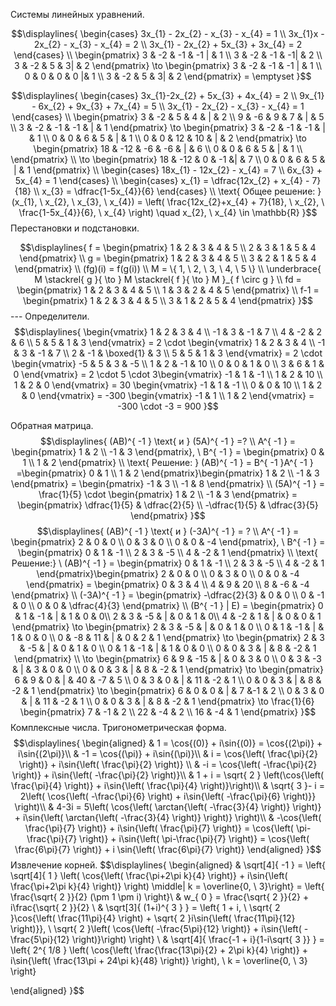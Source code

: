 Системы линейных уравнений.

$$\displaylines{
\begin{cases}
 3x_{1} - 2x_{2} - x_{3} - x_{4} = 1  \\
3x_{1}x - 2x_{2} - x_{3} - x_{4} = 2  \\
3x_{1} - 2x_{2} + 5x_{3} + 3x_{4} = 2
\end{cases} \\
\begin{pmatrix}
3  &  -2  & -1  & -1 |  & 1  \\
3 & -2 & -1 & -1| & 2 \\
3 & -2 & 5 & 3|  & 2
\end{pmatrix} \to  \begin{pmatrix}
3  &  -2  & -1  & -1 |  & 1   \\
0 & 0 & 0 & 0 |& 1 \\
3 & -2 & 5 & 3| & 2
\end{pmatrix} = \emptyset
}$$

$$\displaylines{
\begin{cases}
3x_{1}-2x_{2} + 5x_{3} + 4x_{4} = 2  \\
9x_{1} - 6x_{2} + 9x_{3} + 7x_{4} = 5 \\
3x_{1} - 2x_{2} - x_{3} - x_{4} = 1
\end{cases} \\
\begin{pmatrix}
3 & -2 & 5 & 4 & | & 2 \\
9 & -6 & 9 & 7 & |  & 5 \\
3 & -2 & -1 & -1 & | & 1
\end{pmatrix} \to \begin{pmatrix}
3 & -2 & -1 & -1 & | & 1 \\
0 & 0 & 6 & 5 & | & 1 \\
0 & 0 & 12 & 10 & | & 2 
\end{pmatrix} \to \begin{pmatrix}
18 & -12 & -6 & -6 & | & 6  \\
0 & 0 & 6 & 5 & | & 1 \\
\end{pmatrix} \\
\to  \begin{pmatrix}
18 & -12 & 0 & -1 &| &  7 \\
0 & 0 & 6 & 5 & | & 1
\end{pmatrix} \\
\begin{cases}
18x_{1} - 12x_{2} - x_{4} = 7  \\
6x_{3} + 5x_{4} = 1
\end{cases} \\
\begin{cases}
 x_{1} = \dfrac{12x_{2} + x_{4} - 7}{18} \\
x_{3} = \dfrac{1-5x_{4}}{6} 
\end{cases} \\
\text{ Общее решение: } (x_{1}, \ x_{2}, \ x_{3}, \ x_{4}) = \left( \frac{12x_{2}+x_{4} + 7}{18}, \ x_{2}, \ \frac{1-5x_{4}}{6}, \ x_{4} \right) \quad x_{2}, \ x_{4} \in \mathbb{R}
}$$
Перестановки и подстановки.

$$\displaylines{
f = \begin{pmatrix}
1 & 2 & 3 & 4 & 5 \\
2 & 3 & 1 & 5 & 4
\end{pmatrix} \\
g = \begin{pmatrix}
1 & 2 & 3 & 4 & 5 \\
3 & 2 & 1 & 5 & 4 
\end{pmatrix} \\
(fg)(i) = f(g(i)) \\
M = \{ 1, \ 2, \ 3, \ 4, \ 5 \} \\
\underbrace{ M \stackrel{ g }{ \to  } M \stackrel{ f }{ \to } M }_{ f \circ g }  \\
fd = \begin{pmatrix}
1 & 2 & 3 & 4 & 5 \\
1 & 3 & 2 & 4 & 5
\end{pmatrix} \\
f-1 = \begin{pmatrix}
1 & 2 & 3 & 4 & 5 \\
3 & 1 & 2 & 5 & 4
\end{pmatrix}
}$$---
Определители.
$$\displaylines{
\begin{vmatrix}
1 & 2 & 3 & 4 \\
-1 & 3 & -1 & 7  \\
4 & -2 & 2 & 6 \\
5 & 5 & 1 & 3
\end{vmatrix} =
2 \cdot \begin{vmatrix}
 1 & 2 & 3 & 4 \\
-1 & 3 & -1 & 7  \\
2 & -1 & \boxed{1} & 3 \\
5 & 5 & 1 & 3
\end{vmatrix} = 2 \cdot \begin{vmatrix}
-5 & 5 & 3 & -5 \\
1 & 2 & -1 & 10 \\
0 & 0 & 1 & 0 \\
3 & 6 & 1 & 0
\end{vmatrix} = 2 \cdot  5 \cdot 3\begin{vmatrix}
-1 & 1 & -1 \\
1 & 2 & 10 \\
1 & 2 & 0
\end{vmatrix} = 30 \begin{vmatrix}
-1 & 1 & -1 \\
0 & 0 & 10 \\
1 & 2 & 0
\end{vmatrix} = -300 \begin{vmatrix}
-1 & 1 \\
1 & 2
\end{vmatrix} = -300 \cdot -3 = 900
}$$

Обратная матрица.
$$\displaylines{
(AB)^{ -1 } \text{ и } (5A)^{ -1 } =? \\
A^{ -1 } = \begin{pmatrix}
1 & 2 \\
-1 & 3
\end{pmatrix}, \   B^{ -1 } = \begin{pmatrix}
0 & 1 \\
1 & 2
\end{pmatrix} \\
\text{ Решение: } (AB)^{ -1 } = B^{ -1 }A^{ -1 } =\begin{pmatrix}
0 & 1 \\
1 & 2
\end{pmatrix}\begin{pmatrix}
1 & 2 \\
-1 & 3
\end{pmatrix} = \begin{pmatrix}
-1 & 3 \\
-1 & 8
\end{pmatrix} \\
(5A)^{ -1 } = \frac{1}{5} \cdot \begin{pmatrix}
1 & 2 \\
-1 & 3
\end{pmatrix} = \begin{pmatrix}
\dfrac{1}{5} & \dfrac{2}{5} \\
-\dfrac{1}{5} & \dfrac{3}{5}
\end{pmatrix}
}$$
$$\displaylines{
(AB)^{ -1 } \text{ и } (-3A)^{ -1 } = ? \\
A^{ -1 } = \begin{pmatrix}
2  & 0 & 0 \\
0 & 3 & 0 \\
0 & 0 & -4
\end{pmatrix}, \   B^{ -1 } = \begin{pmatrix}
0 & 1 & -1 \\
2 & 3 & -5 \\
4 & -2 & 1
\end{pmatrix} \\
\text{ Решение:} \ (AB)^{ -1 } = \begin{pmatrix}
0 & 1 & -1  \\
2 & 3 & -5 \\
4 & -2 & 1
\end{pmatrix}\begin{pmatrix}
2 & 0 & 0 \\
0 & 3 & 0 \\
0 & 0 & -4
\end{pmatrix} = \begin{pmatrix}
0 & 3 & 4 \\
4 & 9 & 20 \\
8 & -6 & -4
\end{pmatrix} \\
(-3A)^{ -1 } = \begin{pmatrix}
-\dfrac{2}{3} & 0 & 0 \\
0 & -1 & 0  \\
0 & 0 & \dfrac{4}{3}
\end{pmatrix} \\
(B^{ -1 } | E) = \begin{pmatrix}
0 & 1 & -1  & |  & 1 & 0 & 0\\
2 & 3 & -5  & |  & 0 & 1 & 0\\
4 & -2 & 1 & | & 0 & 0 & 1 
\end{pmatrix} \to \begin{pmatrix}
2 & 3 & -5 & | & 0 & 1 & 0 \\
0 & 1 & -1 & | & 1 & 0 & 0 \\
0 & -8 & 11 & | & 0 & 2 & 1
\end{pmatrix} \to  \begin{pmatrix}
2 & 3 & -5 & | & 0 & 1 & 0 \\
0 & 1 & -1 & | & 1 & 0 & 0 \\
0 & 0 & 3 & | & 8 & -2 & 1
\end{pmatrix} \\
\to \begin{pmatrix}
6 & 9 & -15 & | & 0 & 3 & 0 \\
0 & 3 & -3 & | & 3 & 0 & 0 \\
0 & 0 & 3 & | & 8 & -2 & 1
\end{pmatrix} \to \begin{pmatrix}
6 & 9 & 0 & | & 40 & -7 & 5 \\
0 & 3 & 0 & | & 11 & -2 & 1 \\
0 & 0 & 3 & | & 8 & -2 & 1
\end{pmatrix} \to  \begin{pmatrix}
6 & 0 & 0 & | & 7 &-1 & 2 \\
0 & 3 & 0 & | & 11 & -2 & 1 \\
0 & 0 & 3 & | & 8 & -2 & 1 
\end{pmatrix} \to \frac{1}{6} \begin{pmatrix}
7 & -1 & 2 \\
22 & -4 & 2 \\
16 & -4 & 1
\end{pmatrix}
}$$
Комплексные числа.
Тригонометрическая форма.
$$\displaylines{
\begin{aligned}
& 1 = \cos{(0)} + i\sin{(0)} = \cos{(2\pi)} + i\sin{(2\pi)}\\
& -1 = \cos{(\pi)} + i\sin{(\pi)}\\
& i = \cos{\left( \frac{\pi}{2} \right)} + i\sin{\left( \frac{\pi}{2} \right)} \\
& -i = \cos{\left( -\frac{\pi}{2} \right)} + i\sin{\left( -\frac{\pi}{2} \right)}\\
& 1 + i = \sqrt{ 2 } \left(\cos{\left( \frac{\pi}{4} \right)} + i\sin{\left( \frac{\pi}{4} \right)}\right)\\
& \sqrt{ 3 }- i = 2\left( \cos{\left( -\frac{\pi}{6} \right) + i\sin{\left( -\frac{\pi}{6} \right)}} \right)\\
& 4-3i = 5\left( \cos{\left( \arctan{\left( -\frac{3}{4} \right)} \right)} + i\sin{\left( \arctan{\left( -\frac{3}{4} \right)} \right)} \right)\\
& -\cos{\left( \frac{\pi}{7} \right)} + i\sin{\left( \frac{\pi}{7} \right)} = \cos{\left( \pi-\frac{\pi}{7} \right)} + i\sin{\left( \pi-\frac{\pi}{7} \right)} = \cos{\left( \frac{6\pi}{7} \right)} + i \sin{\left( \frac{6\pi}{7} \right)}
\end{aligned}
}$$
Извлечение корней.
$$\displaylines{
\begin{aligned}
& \sqrt[4]{ -1 } = \left\{ \sqrt[4]{ 1 } \left( \cos{\left( \frac{\pi+2\pi k}{4} \right)} + i\sin{\left( \frac{\pi+2\pi k}{4} \right)}  \right) \middle| k = \overline{0, \  3}\right\} = \left\{  \frac{\sqrt{ 2 }}{2} (\pm 1 \pm i)  \right\}\\
& w_{ 0 } = \frac{\sqrt{ 2 }}{2} + i\frac{\sqrt{ 2 }}{2} \\
& \sqrt[3]{ (1+i)^{ 3 } } = \left\{  1 + i, \  \sqrt{ 2 }\cos{\left( \frac{11\pi}{4} \right) + \sqrt{ 2 }i\sin{\left( \frac{11\pi}{12} \right)}}, \  \sqrt{ 2 }\left( \cos{\left( -\frac{5\pi}{12} \right)}  + i\sin{\left( -\frac{5\pi}{12} \right)}\right)  \right\} \\
& \sqrt[4]{ \frac{-1 + i}{1-i\sqrt{ 3 }} } = \left\{  2^{ 1/8 } \left( \cos{\left( \frac{\frac{13\pi}{2} + 2\pi k}{4}  \right)} + i\sin{\left( \frac{13\pi + 24\pi k}{48} \right)} \right), \  k = \overline{0, \  3}  \right\}

\end{aligned}
}$$
